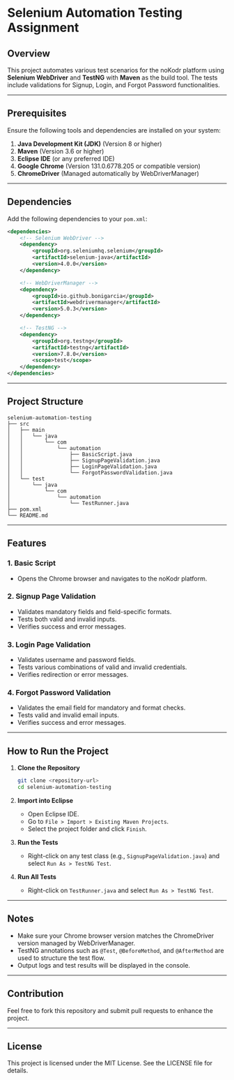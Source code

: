 # Selenium Automation Testing Assignment

## Overview
This project automates various test scenarios for the noKodr platform using **Selenium WebDriver** and **TestNG** with **Maven** as the build tool. The tests include validations for Signup, Login, and Forgot Password functionalities.

---

## Prerequisites
Ensure the following tools and dependencies are installed on your system:

1. **Java Development Kit (JDK)** (Version 8 or higher)
2. **Maven** (Version 3.6 or higher)
3. **Eclipse IDE** (or any preferred IDE)
4. **Google Chrome** (Version 131.0.6778.205 or compatible version)
5. **ChromeDriver** (Managed automatically by WebDriverManager)

---

## Dependencies
Add the following dependencies to your `pom.xml`:

```xml
<dependencies>
    <!-- Selenium WebDriver -->
    <dependency>
        <groupId>org.seleniumhq.selenium</groupId>
        <artifactId>selenium-java</artifactId>
        <version>4.0.0</version>
    </dependency>

    <!-- WebDriverManager -->
    <dependency>
        <groupId>io.github.bonigarcia</groupId>
        <artifactId>webdrivermanager</artifactId>
        <version>5.0.3</version>
    </dependency>

    <!-- TestNG -->
    <dependency>
        <groupId>org.testng</groupId>
        <artifactId>testng</artifactId>
        <version>7.8.0</version>
        <scope>test</scope>
    </dependency>
</dependencies>
```

---

## Project Structure

```
selenium-automation-testing
├── src
│   ├── main
│   │   └── java
│   │       └── com
│   │           └── automation
│   │               ├── BasicScript.java
│   │               ├── SignupPageValidation.java
│   │               ├── LoginPageValidation.java
│   │               └── ForgotPasswordValidation.java
│   └── test
│       └── java
│           └── com
│               └── automation
│                   └── TestRunner.java
├── pom.xml
└── README.md
```

---

## Features
### 1. Basic Script
- Opens the Chrome browser and navigates to the noKodr platform.

### 2. Signup Page Validation
- Validates mandatory fields and field-specific formats.
- Tests both valid and invalid inputs.
- Verifies success and error messages.

### 3. Login Page Validation
- Validates username and password fields.
- Tests various combinations of valid and invalid credentials.
- Verifies redirection or error messages.

### 4. Forgot Password Validation
- Validates the email field for mandatory and format checks.
- Tests valid and invalid email inputs.
- Verifies success and error messages.

---

## How to Run the Project

1. **Clone the Repository**
   ```bash
   git clone <repository-url>
   cd selenium-automation-testing
   ```

2. **Import into Eclipse**
   - Open Eclipse IDE.
   - Go to `File > Import > Existing Maven Projects`.
   - Select the project folder and click `Finish`.

3. **Run the Tests**
   - Right-click on any test class (e.g., `SignupPageValidation.java`) and select `Run As > TestNG Test`.

4. **Run All Tests**
   - Right-click on `TestRunner.java` and select `Run As > TestNG Test`.

---

## Notes
- Make sure your Chrome browser version matches the ChromeDriver version managed by WebDriverManager.
- TestNG annotations such as `@Test`, `@BeforeMethod`, and `@AfterMethod` are used to structure the test flow.
- Output logs and test results will be displayed in the console.

---

## Contribution
Feel free to fork this repository and submit pull requests to enhance the project.

---

## License
This project is licensed under the MIT License. See the LICENSE file for details.

